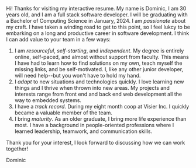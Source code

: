 Hi! Thanks for visiting my interactive resume. My name is Dominic, I am 30 years old, and I am a full stack software developer. I will be graduating with a Bachelor of Computing Science in January, 2024. I am *passionate* about my craft. I have taken a winding road to get to this point, so I feel lukcy to be embarking on a long and productive career in software development. I think I can add value to your team in a few ways:
1. I am *resourceful*, *self-starting*, and *independent*. My degree is entirely online, self-paced, and almost without support from faculty. This means I have had to learn how to find solutions on my own, teach myself the missing links, and be self-motivated. I, like any other junior developer, will need help--but you won't have to hold my hand.
1. I *adapt* to new situations and technologies quickly. I love learning new things and I thrive when thrown into new areas. My projects and interests range from front end and back end web development all the way to embedded systems.
1. I have a *track record*. During my eight month coop at Visier Inc. I quickly became a valuable member of the team.
1. I bring *maturity*. As an older graduate, I bring more life experience than most. I have a background in people-oriented professions where I learned leadership, teamwork, and communication skills.

Thank you for your interest, I look forward to discussing how we can work together!

Dominic
